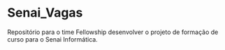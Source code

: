 # Senai_Vagas
Repositório para o time Fellowship desenvolver o projeto de formação de curso para o Senai Informática.
